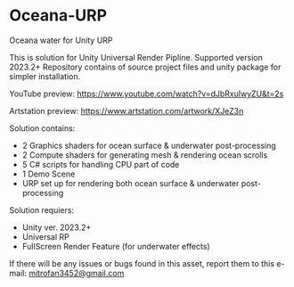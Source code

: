 # Oceana-URP
Oceana water for Unity URP

This is solution for Unity Universal Render Pipline. Supported version 2023.2+
Repository contains of source project files and unity package for simpler installation.

YouTube preview: https://www.youtube.com/watch?v=dJbRxulwyZU&t=2s

Artstation preview: https://www.artstation.com/artwork/XJeZ3n

Solution contains:
- 2 Graphics shaders for ocean surface & underwater post-processing
- 2 Compute shaders for generating mesh & rendering ocean scrolls
- 5 C# scripts for handling CPU part of code
- 1 Demo Scene
- URP set up for rendering both ocean surface & underwater post-processing

Solution requiers:
- Unity ver. 2023.2+
- Universal RP
- FullScreen Render Feature (for underwater effects)

If there will be any issues or bugs found in this asset, report them to this e-mail: mitrofan3452@gmail.com
